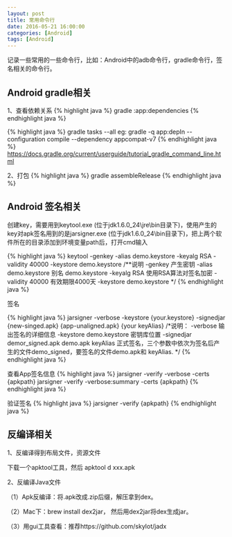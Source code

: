 ```yaml
---
layout: post
title: 常用命令行
date: 2016-05-21 16:00:00
categories: [Android]
tags: [Android]
---
```


记录一些常用的一些命令行，比如：Android中的adb命令行，gradle命令行，签名相关的命令行。
<!--more-->

##  Android gradle相关

1、查看依赖关系 
{% highlight java %}
gradle :app:dependencies
{% endhighlight java %}

{% highlight java %}
gradle tasks --all
eg: gradle -q app:depIn --configuration compile --dependency appcompat-v7
{% endhighlight java %}
<https://docs.gradle.org/current/userguide/tutorial_gradle_command_line.html>

2、打包 
{% highlight java %}
gradle assembleRelease
{% endhighlight java %}

##  Android 签名相关

创建key，需要用到keytool.exe (位于jdk1.6.0_24\jre\bin目录下)，使用产生的key对apk签名用到的是jarsigner.exe (位于jdk1.6.0_24\bin目录下)，把上两个软件所在的目录添加到环境变量path后，打开cmd输入

{% highlight java %}
keytool -genkey -alias demo.keystore -keyalg RSA -validity 40000 -keystore demo.keystore
/**说明
	-genkey 产生密钥
    -alias demo.keystore 别名 demo.keystore
    -keyalg RSA 使用RSA算法对签名加密
    -validity 40000 有效期限4000天
    -keystore demo.keystore
*/
{% endhighlight java %}

签名

{% highlight java %}
jarsigner -verbose -keystore {your.keystore} -signedjar {new-singed.apk}  {app-unaligned.apk} {your keyAlias}
/*说明：
	-verbose 输出签名的详细信息
    -keystore  demo.keystore 密钥库位置
    -signedjar demor_signed.apk demo.apk keyAlias 正式签名，三个参数中依次为签名后产生的文件demo_signed，要签名的文件demo.apk和 keyAlias.
*/
{% endhighlight java %}

查看App签名信息 
{% highlight java %}
jarsigner -verify -verbose -certs {apkpath} 
jarsigner -verify -verbose:summary -certs {apkpath}
{% endhighlight java %}

验证签名
{% highlight java %}
jarsigner -verify {apkpath}
{% endhighlight java %}


##  反编译相关

1、反编译得到布局文件，资源文件

下载一个apktool工具，然后 apktool d xxx.apk

2、反编译Java文件

（1）Apk反编译：将.apk改成.zip后缀，解压拿到dex。 

（2）Mac下：brew install dex2jar， 然后用dex2jar将dex生成jar。

（3）用gui工具查看：推荐https://github.com/skylot/jadx
